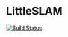 # LittleSLAM
[![Build Status](https://travis-ci.org/soblin/LittleSLAM.svg?branch=master)](https://travis-ci.org/soblin/LittleSLAM)
